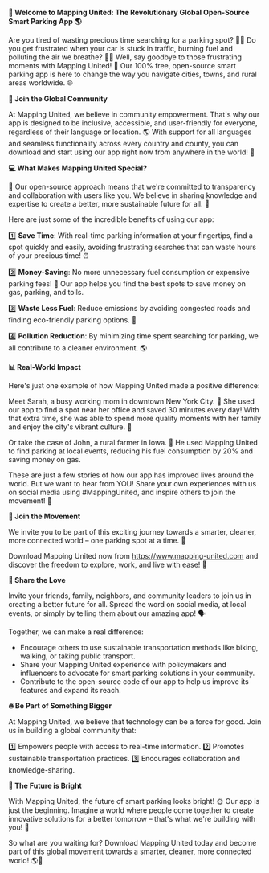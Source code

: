 **🚀 Welcome to Mapping United: The Revolutionary Global Open-Source Smart Parking App 🌎**

Are you tired of wasting precious time searching for a parking spot? 🤦‍♀️ Do you get frustrated when your car is stuck in traffic, burning fuel and polluting the air we breathe? 🚗💨 Well, say goodbye to those frustrating moments with Mapping United! 💪 Our 100% free, open-source smart parking app is here to change the way you navigate cities, towns, and rural areas worldwide. 🌐

**👋 Join the Global Community**

At Mapping United, we believe in community empowerment. That's why our app is designed to be inclusive, accessible, and user-friendly for everyone, regardless of their language or location. 🌎 With support for all languages and seamless functionality across every country and county, you can download and start using our app right now from anywhere in the world! 📲

**💻 What Makes Mapping United Special?**

🤝 Our open-source approach means that we're committed to transparency and collaboration with users like you. We believe in sharing knowledge and expertise to create a better, more sustainable future for all. 💚

Here are just some of the incredible benefits of using our app:

1️⃣ **Save Time**: With real-time parking information at your fingertips, find a spot quickly and easily, avoiding frustrating searches that can waste hours of your precious time! ⏰

2️⃣ **Money-Saving**: No more unnecessary fuel consumption or expensive parking fees! 🤑 Our app helps you find the best spots to save money on gas, parking, and tolls.

3️⃣ **Waste Less Fuel**: Reduce emissions by avoiding congested roads and finding eco-friendly parking options. 🌿

4️⃣ **Pollution Reduction**: By minimizing time spent searching for parking, we all contribute to a cleaner environment. 🌎

**📊 Real-World Impact**

Here's just one example of how Mapping United made a positive difference:

Meet Sarah, a busy working mom in downtown New York City. 🗽️ She used our app to find a spot near her office and saved 30 minutes every day! With that extra time, she was able to spend more quality moments with her family and enjoy the city's vibrant culture. 🌆

Or take the case of John, a rural farmer in Iowa. 🌾 He used Mapping United to find parking at local events, reducing his fuel consumption by 20% and saving money on gas.

These are just a few stories of how our app has improved lives around the world. But we want to hear from YOU! Share your own experiences with us on social media using #MappingUnited, and inspire others to join the movement! 💬

**🌟 Join the Movement**

We invite you to be part of this exciting journey towards a smarter, cleaner, more connected world – one parking spot at a time. 🚀

Download Mapping United now from https://www.mapping-united.com and discover the freedom to explore, work, and live with ease! 🎉

**📢 Share the Love**

Invite your friends, family, neighbors, and community leaders to join us in creating a better future for all. Spread the word on social media, at local events, or simply by telling them about our amazing app! 🗣️

Together, we can make a real difference:

* Encourage others to use sustainable transportation methods like biking, walking, or taking public transport.
* Share your Mapping United experience with policymakers and influencers to advocate for smart parking solutions in your community.
* Contribute to the open-source code of our app to help us improve its features and expand its reach.

**🔥 Be Part of Something Bigger**

At Mapping United, we believe that technology can be a force for good. Join us in building a global community that:

1️⃣ Empowers people with access to real-time information.
2️⃣ Promotes sustainable transportation practices.
3️⃣ Encourages collaboration and knowledge-sharing.

**🌈 The Future is Bright**

With Mapping United, the future of smart parking looks bright! 🌞 Our app is just the beginning. Imagine a world where people come together to create innovative solutions for a better tomorrow – that's what we're building with you! 💫

So what are you waiting for? Download Mapping United today and become part of this global movement towards a smarter, cleaner, more connected world! 🌎🚀